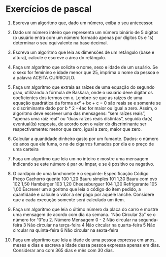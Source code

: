 # Exercícios de pascal


1. Escreva um algoritmo que, dado um número, exiba o seu antecessor.

2. Dado um número inteiro que representa um número binário de 5 dígitos 
(o usuário entra com um número formado apenas por dígitos 0s e 1s) 
determinar o seu equivalente na base decimal.

3. Escreva um algoritmo que leia as dimensões de um retângulo (base e altura),
calcule e escreve a área do retângulo.

4. Faça um algoritmo que solicite o nome, sexo e idade de um usuário. Se o sexo for 
feminino e idade menor que 25, imprima o nome da pessoa e a palavra ACEITA CURRICULO.

5. Faça um algoritmo que extraia as raízes de uma equação do segundo grau, utilizando a
fórmula de Baskara, onde o usuário deve digitar os coeficientes dos termos em x.
Lembre-se que as raízes de uma equação quadrática da forma ax² + bx + c = 0 são reais
se e somente se o discriminante dado por b * 2 −4ac for maior ou igual a zero. Assim, o
algoritmo deve escrever uma das mensagens: “sem raízes reais”, “apenas uma raiz
real” ou “duas raízes reais distintas”, seguida da(s) eventual(is) resposta, de acordo
com o valor do discriminante ser respectivamente: menor que zero, igual a zero, maior
que zero.

6. Calcular a quantidade dinheiro gasto por um fumante. Dados: o número de anos que
ele fuma, o no de cigarros fumados por dia e o preço de uma carteira

7. Faça um algoritmo que leia um no inteiro e mostre uma mensagem indicando se este
número é par ou ímpar, e se é positivo ou negativo.

8. O cardápio de uma lanchonete é o seguinte:
Especificação 			Código 			Preço
Cachorro quente 		100 			1,20
Bauru simples 			101 			1,30
Bauru com ovo 			102 			1,50
Hambúrger 			103 			1,20
Cheeseburguer 			104 			1,30
Refrigerante 			105 			1,00
Escrever um algoritmo que leia o código do item pedido, a quantidade e calcule o valor
a ser pago por aquele lanche. Considere que a cada execução somente será calculado
um item.

9. Faça um algoritmo que leia o último número da placa do carro e mostre uma
mensagem de acordo com dia da semana. “Não Circular 2a” se o número for “0”ou 2.
Número				Mensagem
0 - 2				Não circular na segunda-feira
  3				Não circular na terça-feira
  4				Não circular na quarta-feira
  5				Não circular na quinta-feira
  6				Não circular na sexta-feira

10. Faça um algoritmo que leia a idade de uma pessoa expressa em anos, meses e dias e
escreva a idade dessa pessoa expressa apenas em dias. Considerar ano com 365 dias e
mês com 30 dias.
